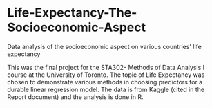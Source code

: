# Life-Expectancy-The-Socioeconomic-Aspect
Data analysis of the socioeconomic aspect on various countries' life expectancy 

This was the final project for the STA302- Methods of Data Analysis I course at the University of Toronto. The topic 
of Life Expectancy was chosen to demonstrate various methods in choosing predictors for a durable linear regression model. The 
data is from Kaggle (cited in the Report document) and the analysis is done in R. 
